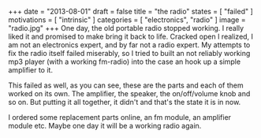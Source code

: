 +++
date = "2013-08-01"
draft = false
title = "the radio"
states = [ "failed" ]
motivations = [ "intrinsic" ]
categories = [ "electronics", "radio" ]
image = "radio.jpg"
+++
One day, the old portable radio stopped working. I really liked it and promised to make bring it back to life. Cracked open I realized, I am not an electronics expert, and by far not a radio expert. My attempts to fix the radio itself failed miserably, so I tried to built an not reliably working mp3 player (with a working fm-radio) into the case an hook up a simple amplifier to it.
<!--more-->
This failed as well, as you can see, these are the parts and each of them worked on its own. The amplifier, the speaker, the on/off/volume knob and so on. But putting it all together, it didn't and that's the state it is in now.

I ordered some replacement parts online, an fm module, an amplifier module etc. Maybe one day it will be a working radio again.
